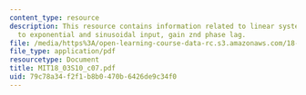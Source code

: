 ```yaml
---
content_type: resource
description: This resource contains information related to linear system response
  to exponential and sinusoidal input, gain znd phase lag.
file: /media/https%3A/open-learning-course-data-rc.s3.amazonaws.com/18-03-differential-equations-spring-2010/79c78a34f2f1b8b0470b6426de9c34f0_MIT18_03S10_c07.pdf
file_type: application/pdf
resourcetype: Document
title: MIT18_03S10_c07.pdf
uid: 79c78a34-f2f1-b8b0-470b-6426de9c34f0
---
```

